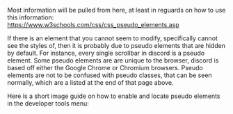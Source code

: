 Most information will be pulled from here, at least in reguards on how to use this information: https://www.w3schools.com/css/css_pseudo_elements.asp

If there is an element that you cannot seem to modify, specifically cannot see the styles of, then it is probably due to pseudo elements that are hidden by default. For instance, every single scrollbar in discord is a pseudo element. Some pseudo elements are are unique to the browser, discord is based off either the Google Chrome or Chromium browsers. Pseudo elements are not to be confused with pseudo classes, that can be seen normally, which are a listed at the end of that page above.

Here is a short image guide on how to enable and locate pseudo elements in the developer tools menu:
